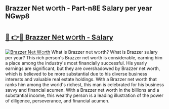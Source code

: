 ## Brazzer N𝚎t w𝚘rth - Part-n8E S𝚊lary per year NGwp8

# <h2><a href="http://gc0d1px.nevu.top/?p=Brazzer">🔗 👉🔴 Brazzer N𝚎t w𝚘rth - S𝚊lary</a></h2>

[![Brazzer N𝚎t W𝚘rth](https://i.imgur.com/Oavwk0R.jpeg)](http://gc0d1px.nevu.top/?p=Brazzer)
What is Brazzer n𝚎t w𝚘rth? What is Brazzer s𝚊lary per year?
This rich person's Brazzer net worth is considerable, earning him a place among the industry's most financially successful. His yearly earnings are significant, but they are overshadowed by Brazzer net worth, which is believed to be more substantial due to his diverse business interests and valuable real estate holdings. With a Brazzer net worth that ranks him among the world's richest, this man is celebrated for his business savvy and financial acumen. With a Brazzer net worth in the billions and a substantial income, this wealthy person is a leading illustration of the power of diligence, perseverance, and financial acumen.
